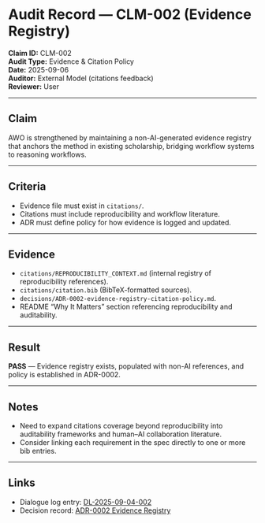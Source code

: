 # Audit Record — CLM-002 (Evidence Registry)

**Claim ID:** CLM-002  
**Audit Type:** Evidence & Citation Policy  
**Date:** 2025-09-06  
**Auditor:** External Model (citations feedback)  
**Reviewer:** User  

---

## Claim
AWO is strengthened by maintaining a non-AI-generated evidence registry that anchors the method in existing scholarship, bridging workflow systems to reasoning workflows.

---

## Criteria
- Evidence file must exist in `citations/`.  
- Citations must include reproducibility and workflow literature.  
- ADR must define policy for how evidence is logged and updated.  

---

## Evidence
- `citations/REPRODUCIBILITY_CONTEXT.md` (internal registry of reproducibility references).  
- `citations/citation.bib` (BibTeX-formatted sources).  
- `decisions/ADR-0002-evidence-registry-citation-policy.md`.  
- README “Why It Matters” section referencing reproducibility and auditability.  

---

## Result
**PASS** — Evidence registry exists, populated with non-AI references, and policy is established in ADR-0002.  

---

## Notes
- Need to expand citations coverage beyond reproducibility into auditability frameworks and human–AI collaboration literature.  
- Consider linking each requirement in the spec directly to one or more bib entries.  

---

## Links
- Dialogue log entry: [DL-2025-09-04-002](../../logs/dialogue/DIALOGUE_LOG.md#dl-2025-09-04-002)  
- Decision record: [ADR-0002 Evidence Registry](../../decisions/ADR-0002-evidence-registry-citation-policy.md)  
